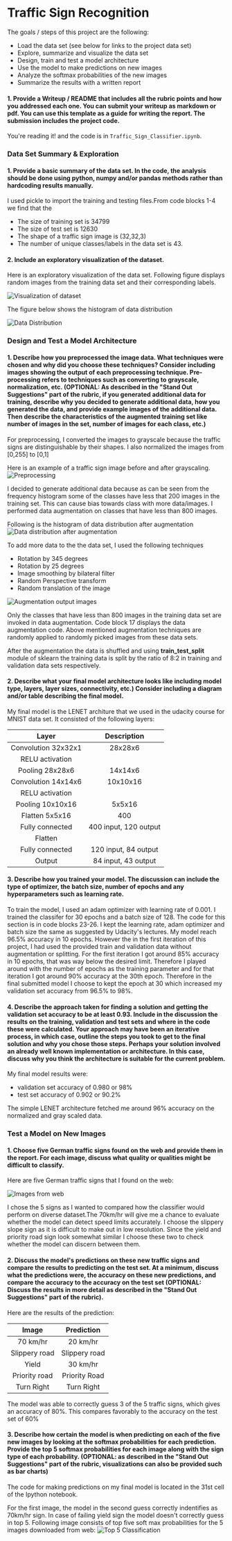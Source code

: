 # **Traffic Sign Recognition**

The goals / steps of this project are the following:
* Load the data set (see below for links to the project data set)
* Explore, summarize and visualize the data set
* Design, train and test a model architecture
* Use the model to make predictions on new images
* Analyze the softmax probabilities of the new images
* Summarize the results with a written report


#### 1. Provide a Writeup / README that includes all the rubric points and how you addressed each one. You can submit your writeup as markdown or pdf. You can use this template as a guide for writing the report. The submission includes the project code.

You're reading it! and the code is in `Traffic_Sign_Classifier.ipynb`.

### Data Set Summary & Exploration

#### 1. Provide a basic summary of the data set. In the code, the analysis should be done using python, numpy and/or pandas methods rather than hardcoding results manually.

I used pickle to import the training and testing files.From code blocks 1-4 we find that the
* The size of training set is 34799
* The size of test set is 12630
* The shape of a traffic sign image is (32,32,3)
* The number of unique classes/labels in the data set is 43.

#### 2. Include an exploratory visualization of the dataset.

Here is an exploratory visualization of the data set. Following figure displays random images from the training data set and their corresponding labels.

![Visualization of dataset](https://github.com/DimpleB0501/selfDrivingNanodegree/blob/master/Project3-CarND-Traffic-Sign-Classifier-Project/output_images/dataExploration.png)

The figure below shows the histogram of data distribution

![Data Distribution](https://github.com/DimpleB0501/selfDrivingNanodegree/blob/master/Project3-CarND-Traffic-Sign-Classifier-Project/output_images/dataDistributionHistogram.png)

### Design and Test a Model Architecture

#### 1. Describe how you preprocessed the image data. What techniques were chosen and why did you choose these techniques? Consider including images showing the output of each preprocessing technique. Pre-processing refers to techniques such as converting to grayscale, normalization, etc. (OPTIONAL: As described in the "Stand Out Suggestions" part of the rubric, if you generated additional data for training, describe why you decided to generate additional data, how you generated the data, and provide example images of the additional data. Then describe the characteristics of the augmented training set like number of images in the set, number of images for each class, etc.)

For preprocessing, I converted the images to grayscale because the traffic signs are distinguishable by their shapes. I also normalized the images from [0,255] to [0,1]

Here is an example of a traffic sign image before and after grayscaling.
![Preprocessing](https://github.com/DimpleB0501/selfDrivingNanodegree/blob/master/Project3-CarND-Traffic-Sign-Classifier-Project/output_images/NormalizedImage.png)

I decided to generate additional data because as can be seen from the frequency histogram some of the classes have less that 200 images in the training set. This can cause bias towards class with more data/images. I performed data augmentation on classes that have less than 800 images.

Following is the histogram of data distribution after augmentation
![Data distribution after augmentation](https://github.com/DimpleB0501/selfDrivingNanodegree/blob/master/Project3-CarND-Traffic-Sign-Classifier-Project/output_images/hitogramAfterAugmentation.png)

To add more data to the the data set, I used the following techniques

* Rotation by 345 degrees
* Rotation by 25 degrees
* Image smoothing by bilateral filter
* Random Perspective transform
* Random translation of the image

![Augmentation output images](https://github.com/DimpleB0501/selfDrivingNanodegree/blob/master/Project3-CarND-Traffic-Sign-Classifier-Project/output_images/augmentation.png)

Only the classes that have less than 800 images in the training data set are invoked in data augmentation. Code block 17 displays the data augmentation code. Above mentioned augmentation techniques are randomly applied to randomly picked images from these data sets.

After the augmentation the data is shuffled and using **train_test_split** module of sklearn the training data is split by the ratio of 8:2 in training and validation data sets respectively.


#### 2. Describe what your final model architecture looks like including model type, layers, layer sizes, connectivity, etc.) Consider including a diagram and/or table describing the final model.

My final model is the LENET architure that we used in the udacity course for MNIST data set. It consisted of the following layers:

| Layer         		| Description    	        					|
|:---------------------:|:---------------------------------------------:|
| Convolution  32x32x1        		| 28x28x6                	|
| RELU activation    |                                           	|
| Pooling 28x28x6    |14x14x6                                               |
| Convolution  14x14x6        		| 10x10x16                	|
| RELU activation    |                                           	|
| Pooling 10x10x16    |5x5x16                                               |
| Flatten 5x5x16   | 400                                           	|
| Fully connected		| 400 input, 120 output     					|
| Flatten           |                                               |
| Fully connected		| 120 input, 84 output     					|
| Output         		| 84 input, 43 output     				     	|

#### 3. Describe how you trained your model. The discussion can include the type of optimizer, the batch size, number of epochs and any hyperparameters such as learning rate.

To train the model, I used an adam optimizer with learning rate of 0.001. I trained the classifer for 30 epochs and a batch size of 128. The code for this section is in code blocks 23-26. I kept the learning rate, adam optimizer and batch size the same as suggested by Udacity's lectures. My model reach 96.5% accuracy in 10 epochs. However the in the first iteration of this project, I had used the provided train and validation data without augmentation or splitting. For the first iteration I got around 85% accuracy in 10 epochs, that was way below the desired limit. Therefore I played around with the number of epochs as the training parameter and for that iteration I got around 90% accuracy at the 30th epoch. Therefore in the final submitted model I choose to kept the epoch at 30 which increased my validation set accuracy from 96.5% to 98%.     

#### 4. Describe the approach taken for finding a solution and getting the validation set accuracy to be at least 0.93. Include in the discussion the results on the training, validation and test sets and where in the code these were calculated. Your approach may have been an iterative process, in which case, outline the steps you took to get to the final solution and why you chose those steps. Perhaps your solution involved an already well known implementation or architecture. In this case, discuss why you think the architecture is suitable for the current problem.

My final model results were:
* validation set accuracy of 0.980 or 98%
* test set accuracy of 0.902 or 90.2%

The simple LENET architecture fetched me around 96% accuracy on the normalized and gray scaled data.


### Test a Model on New Images

#### 1. Choose five German traffic signs found on the web and provide them in the report. For each image, discuss what quality or qualities might be difficult to classify.

Here are five German traffic signs that I found on the web:

![Images from web](https://github.com/DimpleB0501/selfDrivingNanodegree/blob/master/Project3-CarND-Traffic-Sign-Classifier-Project/output_images/ImagesFromWeb.png)

I chose the 5 signs as I wanted to compared how the classifier would perform on diverse dataset.The 70km/hr will give me a chance to evaluate whether the model can detect speed limits accurately. I choose the slippery slope sign as it is difficult to make out in low resolution. Since the yield and priority road sign look somewhat similar I choose these two to check whether the model can discern between them.

#### 2. Discuss the model's predictions on these new traffic signs and compare the results to predicting on the test set. At a minimum, discuss what the predictions were, the accuracy on these new predictions, and compare the accuracy to the accuracy on the test set (OPTIONAL: Discuss the results in more detail as described in the "Stand Out Suggestions" part of the rubric).

Here are the results of the prediction:

| Image			        |     Prediction	        					|
|:---------------------:|:---------------------------------------------:|
| 70 km/hr      		| 20 km/hr       			|
| Slippery road		    | Slippery road                         |
| Yield	                | 30 km/hr                              |
| Priority road		    | Priority Road                         |
| Turn Right		    | Turn Right                            |


The model was able to correctly guess 3 of the 5 traffic signs, which gives an accuracy of 80%. This compares favorably to the accuracy on the test set of 60%

#### 3. Describe how certain the model is when predicting on each of the five new images by looking at the softmax probabilities for each prediction. Provide the top 5 softmax probabilities for each image along with the sign type of each probability. (OPTIONAL: as described in the "Stand Out Suggestions" part of the rubric, visualizations can also be provided such as bar charts)

The code for making predictions on my final model is located in the 31st cell of the Ipython notebook.

For the first image, the model in the second guess correctly indentifies as 70km/hr sign. In case of failing yield sign the model doesn't correctly guess in top 5.
Following image consists of top five soft max probabilities for the 5 images downloaded from web:
![Top 5 Classification](https://github.com/DimpleB0501/selfDrivingNanodegree/blob/master/Project3-CarND-Traffic-Sign-Classifier-Project/output_images/5percent.png)
